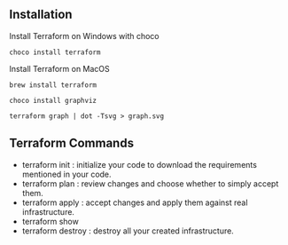 ## Installation

Install Terraform on Windows with choco

```
choco install terraform
```

Install Terraform on MacOS

```
brew install terraform
```

```
choco install graphviz
```

```
terraform graph | dot -Tsvg > graph.svg
```

## Terraform Commands

- terraform init : initialize your code to download the requirements mentioned in your code.
- terraform plan : review changes and choose whether to simply accept them.
- terraform apply : accept changes and apply them against real infrastructure.
- terraform show
- terraform destroy : destroy all your created infrastructure.
